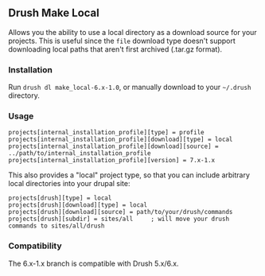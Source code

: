 ## Drush Make Local
Allows you the ability to use a local directory as a download source for your projects. This is useful since the `file` download type doesn't support downloading local paths that aren't first archived (.tar.gz format).

### Installation
Run `drush dl make_local-6.x-1.0`, or manually download to your `~/.drush` directory.

### Usage
```
projects[internal_installation_profile][type] = profile
projects[internal_installation_profile][download][type] = local
projects[internal_installation_profile][download][source] = ../path/to/internal_installation_profile
projects[internal_installation_profile][version] = 7.x-1.x
```

This also provides a "local" project type, so that you can include arbitrary local directories into your drupal site:

```
projects[drush][type] = local
projects[drush][download][type] = local
projects[drush][download][source] = path/to/your/drush/commands
projects[drush][subdir] = sites/all     ; will move your drush commands to sites/all/drush
```


### Compatibility
The 6.x-1.x branch is compatible with Drush 5.x/6.x.
